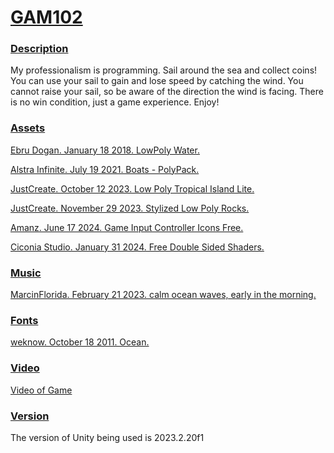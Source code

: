 # <ins> GAM102 # 

### <ins> Description ###
My professionalism is programming. Sail around the sea and collect coins! You can use your sail to gain and lose speed by catching the wind. You cannot raise your sail, so be aware of the direction the wind is facing. There is no win condition, just a game experience. Enjoy!

### <ins> Assets  ###
[Ebru Dogan. January 18 2018. LowPoly Water.](https://assetstore.unity.com/packages/tools/particles-effects/lowpoly-water-107563.)

[Alstra Infinite. July 19 2021. Boats - PolyPack.](https://assetstore.unity.com/packages/3d/vehicles/sea/boats-polypack-189866.)

[JustCreate. October 12 2023. Low Poly Tropical Island Lite.](https://assetstore.unity.com/packages/3d/environments/low-poly-tropical-island-lite-242437.)

[JustCreate. November 29 2023. Stylized Low Poly Rocks.](https://assetstore.unity.com/packages/3d/environments/landscapes/stylized-low-poly-rocks-271334.)

[Amanz. June 17 2024. Game Input Controller Icons Free.](https://assetstore.unity.com/packages/2d/gui/icons/game-input-controller-icons-free-285953.)

[Ciconia Studio. January 31 2024. Free Double Sided Shaders.](https://assetstore.unity.com/packages/vfx/shaders/free-double-sided-shaders-23087.)

### <ins> Music ###
[MarcinFlorida. February 21 2023. calm ocean waves, early in the morning.](https://pixabay.com/sound-effects/calm-ocean-waves-early-in-the-morning-140020/.)

### <ins> Fonts ###
[weknow. October 18 2011. Ocean.](https://www.dafont.com/ocean.font.)

### <ins> Video ###
[Video of Game](https://falmouthac-my.sharepoint.com/:v:/r/personal/df311964_falmouth_ac_uk/Documents/GAM102/GAM102_PeerReview_Video.mp4?csf=1&web=1&nav=eyJyZWZlcnJhbEluZm8iOnsicmVmZXJyYWxBcHAiOiJPbmVEcml2ZUZvckJ1c2luZXNzIiwicmVmZXJyYWxBcHBQbGF0Zm9ybSI6IldlYiIsInJlZmVycmFsTW9kZSI6InZpZXciLCJyZWZlcnJhbFZpZXciOiJNeUZpbGVzTGlua0NvcHkifX0&e=wWgoy5)

### <ins> Version ###
The version of Unity being used is 2023.2.20f1
